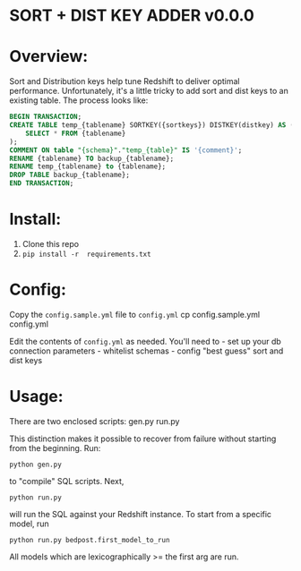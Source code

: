 
SORT + DIST KEY ADDER v0.0.0
============================

Overview:
==========

Sort and Distribution keys help tune Redshift to deliver optimal performance. Unfortunately,
it's a little tricky to add sort and dist keys to an existing table. The process looks like:

```sql
BEGIN TRANSACTION;
CREATE TABLE temp_{tablename} SORTKEY({sortkeys}) DISTKEY(distkey) AS (
    SELECT * FROM {tablename}
);
COMMENT ON table "{schema}"."temp_{table}" IS '{comment}';
RENAME {tablename} TO backup_{tablename};
RENAME temp_{tablename} to {tablename};
DROP TABLE backup_{tablename};
END TRANSACTION;
```

Install:
==========

  1. Clone this repo
  2. `pip install -r  requirements.txt`

Config:
==========

  Copy the `config.sample.yml` file to `config.yml`
    cp config.sample.yml config.yml
  
  Edit the contents of `config.yml` as needed. You'll need to
    - set up your db connection parameters
    - whitelist schemas
    - config "best guess" sort and dist keys


Usage:
==========

There are two enclosed scripts:
  gen.py
  run.py

This distinction makes it possible to recover from failure without starting from the beginning. Run:

    python gen.py

to "compile" SQL scripts. Next,

    python run.py

will run the SQL against your Redshift instance. To start from a specific model, run

    python run.py bedpost.first_model_to_run

All models which are lexicographically >= the first arg are run.

